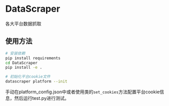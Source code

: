 # DataScraper
各大平台数据抓取

## 使用方法
```bash
# 安装依赖
pip install requirements
cd DataScraper
pip install -e .

# 初始化平台cookie文件
datascraper platform --init
```

手动在platform_config.json中或者使用类的`set_cookies`方法配置平台cookie信息，然后运行test.py进行测试。